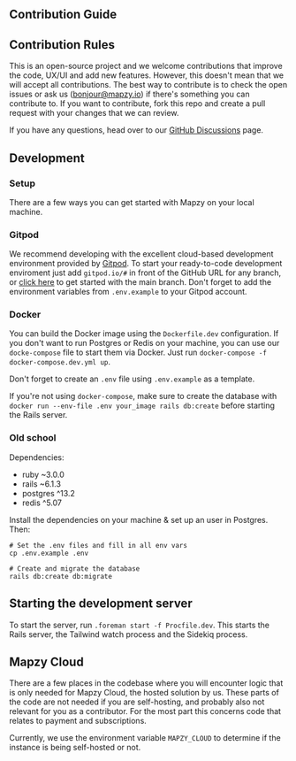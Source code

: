 ## Contribution Guide

## Contribution Rules

This is an open-source project and we welcome contributions that improve the code, UX/UI and add new features. However, this doesn't mean that we will accept all contributions. The best way to contribute is to check the open issues or ask us (bonjour@mapzy.io) if there's something you can contribute to.
If you want to contribute, fork this repo and create a pull request with your changes that we can review.

If you have any questions, head over to our [GitHub Discussions](https://github.com/mapzy/mapzy/discussions) page.

## Development

### Setup

There are a few ways you can get started with Mapzy on your local machine.

### Gitpod

We recommend developing with the excellent cloud-based development environment provided by [Gitpod](gitpod.io/). To start your ready-to-code development enviroment just add `gitpod.io/#` in front of the GitHub URL for any branch, or [click here](https://gitpod.io/#https://github.com/mapzy/mapzy) to get started with the main branch. Don't forget to add the environment variables from `.env.example` to your Gitpod account.

### Docker

You can build the Docker image using the `Dockerfile.dev` configuration. If you don't want to run Postgres or Redis on your machine, you can use our `docke-compose` file to start them via Docker. Just run `docker-compose -f docker-compose.dev.yml up`.

Don't forget to create an `.env` file using `.env.example` as a template.

If you're not using `docker-compose`, make sure to create the database with `docker run --env-file .env your_image rails db:create` before starting the Rails server.

### Old school

Dependencies:
- ruby ~3.0.0
- rails ~6.1.3
- postgres ^13.2
- redis ^5.07

Install the dependencies on your machine & set up an user in Postgres. Then:
```
# Set the .env files and fill in all env vars
cp .env.example .env

# Create and migrate the database
rails db:create db:migrate
```

## Starting the development server
To start the server, run `.foreman start -f Procfile.dev`. This starts the Rails server, the Tailwind watch process and the Sidekiq process.


## Mapzy Cloud
There are a few places in the codebase where you will encounter logic that is only needed for Mapzy Cloud, the hosted solution by us. These parts of the code are not needed if you are self-hosting, and probably also not relevant for you as a contributor. For the most part this concerns code that relates to payment and subscriptions.

Currently, we use the environment variable `MAPZY_CLOUD` to determine if the instance is being self-hosted or not.